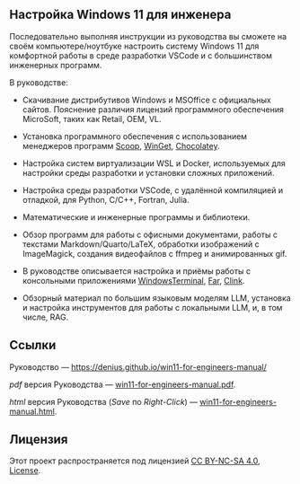 ## Настройка Windows 11 для инженера

Последовательно выполняя инструкции из руководства вы сможете на своём компьютере/ноутбуке настроить систему Windows 11 для комфортной работы в среде разработки VSCode и с большинством инженерных программ.

В руководстве:

* Скачивание дистрибутивов Windows и MSOffice с официальных сайтов. Пояснение различия лицензий программного обеспечения MicroSoft, таких как Retail, OEM, VL.

* Установка программного обеспечения с использованием менеджеров программ [Scoop](https://scoop.sh/#/), [WinGet](https://github.com/microsoft/winget-cli), [Chocolatey](https://chocolatey.org/).

* Настройка систем виртуализации WSL и Docker, используемых для настройки среды разработки и установки сложных приложений.

* Настройка среды разработки VSCode, с удалённой компиляцией и отладкой, для Python, C/C++, Fortran, Julia.

* Математические и инженерные программы и библиотеки.

* Обзор программ для работы с офисными документами, работы с текстами Markdown/Quarto/LaTeX, обработки
изображений с ImageMagick, создания  видеофайлов с ffmpeg и анимированных gif.

* В руководстве описывается настройка и приёмы работы с консольными приложениями [WindowsTerminal](https://github.com/microsoft/terminal), [Far](https://www.farmanager.com/), [Clink](https://github.com/chrisant996/clink).

* Обзорный материал по большим языковым моделям LLM, установка и настройка инструментов для работы с локальными LLM, и, в том числе, RAG.


## Ссылки

Руководство — https://denius.github.io/win11-for-engineers-manual/

_pdf_ версия Руководства — [win11-for-engineers-manual.pdf](https://denius.github.io/win11-for-engineers-manual/win11-for-engineers-manual.pdf).

_html_ версия Руководства (_Save_ по _Right-Click_) — [win11-for-engineers-manual.html](https://denius.github.io/win11-for-engineers-manual/win11-for-engineers-manual.html).



## Лицензия
Этот проект распространяется под лицензией [CC BY-NC-SA 4.0](https://creativecommons.org/licenses/by-nc-sa/4.0/), [License](LICENSE).
